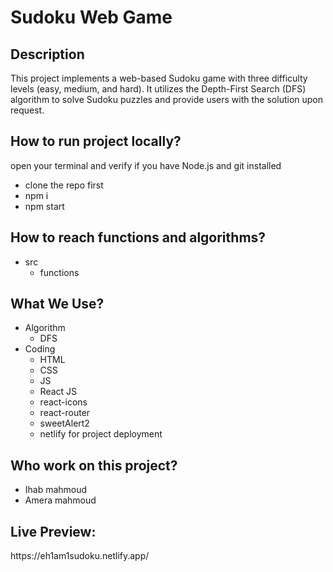 <h1>Sudoku Web Game</h1>

<h2>Description</h2>
<p>This project implements a web-based Sudoku game with three difficulty levels (easy, medium, and hard). It utilizes the Depth-First Search (DFS) algorithm to solve Sudoku puzzles and provide users with the solution upon request.</p>

<h2>How to run project locally?</h2>
<p>open your terminal and verify if you have Node.js and git installed</p>

<ul>
  <li>clone the repo first</li>
  <li>npm i</li>
  <li>npm start</li>
</ul>

<h2>How to reach functions and algorithms?</h2>
<ul>
  <li>
    src
    <ul>
      <li>
        functions
      </li>
    </ul>
  </li>
</ul>

<h2>What We Use?</h2>
<ul>
  <li>
    Algorithm
    <ul>
      <li>
        DFS
      </li>
    </ul>
  </li>
  <li>
    Coding
    <ul>
      <li>HTML</li>
      <li>CSS</li>
      <li>JS</li>
      <li>React JS</li>
      <li>react-icons</li>
      <li>react-router</li>
      <li>sweetAlert2</li>
      <li>netlify for project deployment</li>
    </ul>
  </li>
</ul>

<h2>Who work on this project?</h2>
<ul>
  <li>Ihab mahmoud</li>
  <li>Amera mahmoud</li>
</ul>

<h2>Live Preview:</h2>
<p>https://eh1am1sudoku.netlify.app/</p>
